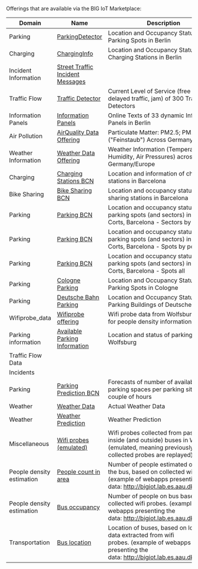 
Offerings that are available via the BIG IoT Marketplace:

| Domain | Name | Description | 
| --------- | --------- | --------- | 
| Parking | [ParkingDetector](https://market.big-iot.org/offering/VMZBerlin-vmzProvider-availableparkinginfo) | Location and Occupancy Status of Parking Spots in Berlin | 
| Charging | [ChargingInfo](https://market.big-iot.org/offering/VMZBerlin-vmzProvider-availableevcharginginfo) | Location and Occupancy Status of Charging Stations in Berlin | 
| Incident Information | [Street Traffic Incident Messages](https://market.big-iot.org/offering/VMZBerlin-vmzProvider-streetincidentinfo) |  | 
| Traffic Flow | [Traffic Detector](https://market.big-iot.org/offering/VMZBerlin-vmzProvider-trafficflowinfo) | Current Level of Service (free traffic, delayed traffic, jam) of 300 Traffic Detectors | 
| Information Panels | [Information Panels](https://market.big-iot.org/offering/VMZBerlin-vmzProvider-panelmessageinfo) | Online Texts of 33 dynamic Information Panels in Berlin | 
| Air Pollution | [AirQuality Data Offering](https://market.big-iot.org/offering/Bosch_CR-AirQualityDataService-AirQualityData_Offering) | Particulate Matter: PM2.5; PM10 ("Feinstaub") Across Germany/Europe | 
| Weather Information | [Weather Data Offering](https://market.big-iot.org/offering/Bosch_CR-AirQualityDataService-WeatherData_Offering) | Weather Information (Temperature, Humidity, Air Pressures) across Germany/Europe | 
| Charging | [Charging Stations BCN](https://market.big-iot.org/offering/BarcelonaPilot-BarcelonaProvider-ChargingStationsOffering) | Location and information of charging stations in Barcelona | 
| Bike Sharing | [Bike Sharing BCN](https://market.big-iot.org/offering/BarcelonaPilot-BarcelonaProvider-BikesOffering) | Location and occupancy status of bike sharing stations in Barcelona | 
| Parking | [Parking BCN](https://market.big-iot.org/offering/BarcelonaPilot-WorldSensing-LesCortsSectorPriceTypeStreetNameDescriptionByPosition) | Location and occupancy status of parking spots (and sectors) in Les Corts, Barcelona - Sectors by Position | 
| Parking | [Parking BCN](https://market.big-iot.org/offering/BarcelonaPilot-WorldSensing-LesCortsParkingPriceTypeStreetNameDescriptionByPosition) | Location and occupancy status of parking spots (and sectors) in Les Corts, Barcelona - Spots by position | 
| Parking | [Parking BCN](https://market.big-iot.org/offering/BarcelonaPilot-WorldSensing-LesCortsParkingAll) | Location and occupancy status of parking spots (and sectors) in Les Corts, Barcelona - Spots all | 
| Parking | [Cologne Parking](https://market.big-iot.org/offering/Flowhub_UG-ParkingProduction-Cologne_Parking) | Location and Occupancy Status of Parking Spots in Cologne | 
| Parking | [Deutsche Bahn Parking](https://market.big-iot.org/offering/Flowhub_UG-ParkingProduction-Bahn_Parking_Berlin) | Location and Occupancy Status of Parking Buildings of Deutsche Bahn | 
| Wifiprobe_data | [Wifiprobe offering](https://market.big-iot.org/offering/Bosch_SI-ProbeProvider-wifiprobes) | Wifi probe data from Wolfsburg, usable for people density information | 
| Parking information | [Available Parking Information](https://market.big-iot.org/offering/Bosch_SI-ProbeProvider-available_parking_info_offering) | Location and status of parking spots in Wolfsburg | 
| Traffic Flow Data | [](https://market.big-iot.org/offering/Nissatech_Innovation_Centre-Traffic_Flow_Provider-traffic_flow_offering) |  | 
| Incidents | [](https://market.big-iot.org/offering/Nissatech_Innovation_Centre-Traffic_Incidents_Provider-traffic_incidents_offering) |  | 
| Parking | [Parking Prediction BCN](https://market.big-iot.org/offering/Nissatech_Innovation_Centre-ParkingAvailabilityPredictionsProvider-parking_availability_predictions_offering) | Forecasts of number of available parking spaces per parking site in next couple of hours | 
| Weather | [Weather Data](https://market.big-iot.org/offering/Nissatech_Innovation_Centre-Weather_Provider-weather_data_offering) | Actual Weather Data | 
| Weather | [Weather Prediction](https://market.big-iot.org/offering/Nissatech_Innovation_Centre-Forecast_Provider-forecast_data_offering) | Weather Prediction | 
| Miscellaneous | [Wifi probes (emulated)](https://market.big-iot.org/offering/Aalborg_University-wifi_probe_emulator-wifiprobes_emulated) | Wifi probes collected from passengers inside (and outside) buses in Wolfsburg (emulated, meaning previously collected probes are replayed) | 
| People density estimation | [People count in area](https://market.big-iot.org/offering/Aalborg_University-people_count_in_area_service_pro-people_count_in_area) | Number of people estimated outside the bus, based on collected wifi probes. (example of webapps presenting the data: http://bigiot.lab.es.aau.dk:19000/) | 
| People density estimation | [Bus occupancy](https://market.big-iot.org/offering/Aalborg_University-bus_occupancy_service_pro-people_count_on_bus_api) | Number of people on bus based on collected wifi probes. (example of webapps presenting the data: http://bigiot.lab.es.aau.dk:19000/) | 
| Transportation | [Bus location](https://market.big-iot.org/offering/Aalborg_University-live_bus_location_service_pro-live_bus_location) | Location of buses, based on location data extracted from wifi probes. (example of webapps presenting the data: http://bigiot.lab.es.aau.dk:19000/) | 
